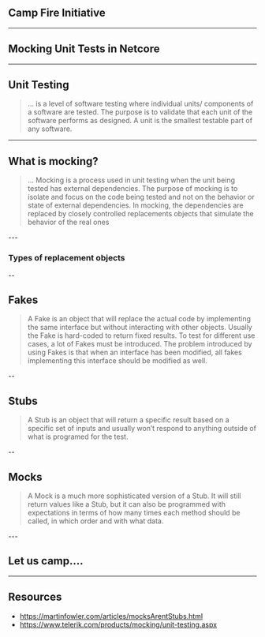 <section data-state="no-title-footer" data-background-image="https://3vnqw32fta3x1ysij926ljs3-wpengine.netdna-ssl.com/wp-content/uploads/2018/05/How-to-Build-a-Campfire.jpg">
<h1>Camp Fire Initiative</h1>
</section>


---
<section data-state="no-title-footer" data-background-image="http://absfreepic.com/absolutely_free_photos/small_photos/puzzle-piece-5184x3888_21238.jpg" data-background-size="80%">
<h1>
Mocking Unit Tests in Netcore</h1>
</section>



---
<section data-state="no-title-footer" data-background-image="https://miro.medium.com/max/530/1*mpofs4MkBpXuRZDpeXCcIA.png" data-background-size="99%">

## Unit Testing
<blockquote cite="http://softwaretestingfundamentals.com/unit-testing/">
... is a level of software testing where individual units/ components of a software are tested. The purpose is to validate that each unit of the software performs as designed. A unit is the smallest testable part of any software.
</blockquote>

---
<section data-state="no-title-footer" data-background-image="http://3.bp.blogspot.com/-E-5fM9X1zKg/TiVfi9vks-I/AAAAAAAAAMc/-XsE9F7U_wo/s1600/ut_common_approach.png" data-background-size="99%">

## What is mocking?
<blockquote cite="https://www.telerik.com/products/mocking/unit-testing.aspx">
... Mocking is a process used in unit testing when the unit being tested has external dependencies. The purpose of mocking is to isolate and focus on the code being tested and not on the behavior or state of external dependencies. In mocking, the dependencies are replaced by closely controlled replacements objects that simulate the behavior of the real ones
</blockquote>
--- 

# Types of replacement objects

--

## Fakes
<blockquote cite="https://www.telerik.com/products/mocking/unit-testing.aspx">
A Fake is an object that will replace the actual code by implementing the same interface but without interacting with other objects. Usually the Fake is hard-coded to return fixed results. To test for different use cases, a lot of Fakes must be introduced. The problem introduced by using Fakes is that when an interface has been modified, all fakes implementing this interface should be modified as well.
</blockquote>

--

## Stubs
<blockquote cite="https://www.telerik.com/products/mocking/unit-testing.aspx">
A Stub is an object that will return a specific result based on a specific set of inputs and usually won’t respond to anything outside of what is programed for the test.
</blockquote>

--

## Mocks
<blockquote cite="https://www.telerik.com/products/mocking/unit-testing.aspx">
A Mock is a much more sophisticated version of a Stub. It will still return values like a Stub, but it can also be programmed with expectations in terms of how many times each method should be called, in which order and with what data.
</blockquote>
---
<section data-state="no-title-footer" data-background-image="https://www.pymnts.com/wp-content/uploads/2015/03/MasterCard-Coding.jpg">
<h2>Let us camp....</h2>

</section>

---
## Resources

* https://martinfowler.com/articles/mocksArentStubs.html
* https://www.telerik.com/products/mocking/unit-testing.aspx